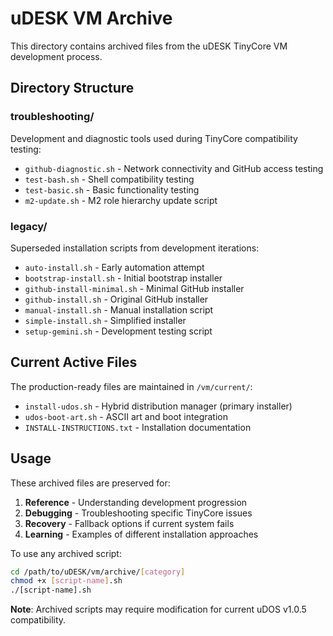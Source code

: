 # uDESK VM Archive

This directory contains archived files from the uDESK TinyCore VM development process.

## Directory Structure

### troubleshooting/
Development and diagnostic tools used during TinyCore compatibility testing:
- `github-diagnostic.sh` - Network connectivity and GitHub access testing
- `test-bash.sh` - Shell compatibility testing
- `test-basic.sh` - Basic functionality testing  
- `m2-update.sh` - M2 role hierarchy update script

### legacy/
Superseded installation scripts from development iterations:
- `auto-install.sh` - Early automation attempt
- `bootstrap-install.sh` - Initial bootstrap installer
- `github-install-minimal.sh` - Minimal GitHub installer
- `github-install.sh` - Original GitHub installer
- `manual-install.sh` - Manual installation script
- `simple-install.sh` - Simplified installer
- `setup-gemini.sh` - Development testing script

## Current Active Files

The production-ready files are maintained in `/vm/current/`:
- `install-udos.sh` - Hybrid distribution manager (primary installer)
- `udos-boot-art.sh` - ASCII art and boot integration
- `INSTALL-INSTRUCTIONS.txt` - Installation documentation

## Usage

These archived files are preserved for:
1. **Reference** - Understanding development progression
2. **Debugging** - Troubleshooting specific TinyCore issues
3. **Recovery** - Fallback options if current system fails
4. **Learning** - Examples of different installation approaches

To use any archived script:
```sh
cd /path/to/uDESK/vm/archive/[category]
chmod +x [script-name].sh
./[script-name].sh
```

**Note**: Archived scripts may require modification for current uDOS v1.0.5 compatibility.
